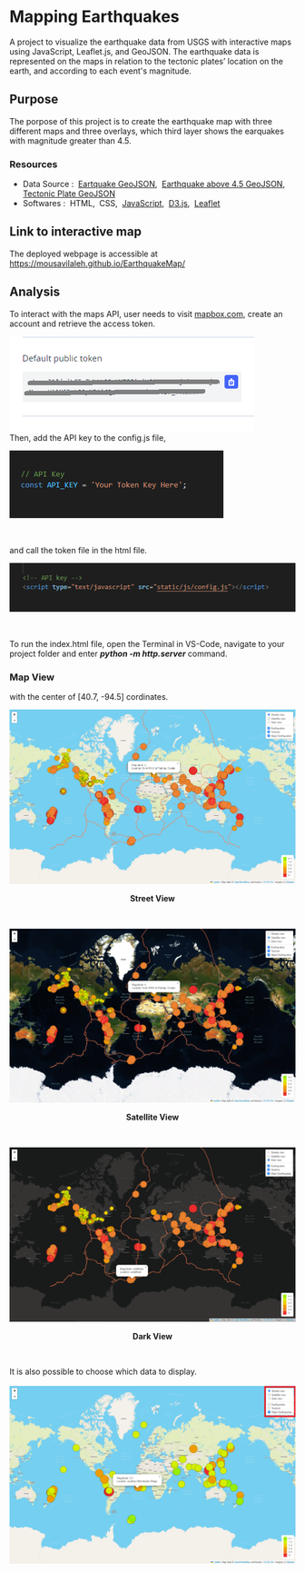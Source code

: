 # Mapping Earthquakes
A project to visualize the earthquake data from USGS with interactive maps using JavaScript, Leaflet.js, and GeoJSON.
The earthquake data is represented on the maps in relation to the tectonic plates’ location on the earth, and according to each event's magnitude.

## Purpose
The porpose of this project is to create the earthquake map with three different maps and three overlays, which third layer shows the earquakes with magnitude greater than 4.5.


### Resources

- Data Source :&nbsp; [Eartquake GeoJSON](https://earthquake.usgs.gov/earthquakes/feed/v1.0/summary/all_week.geojson),&nbsp; [Earthquake above 4.5 GeoJSON](https://earthquake.usgs.gov/earthquakes/feed/v1.0/summary/4.5_week.geojson),&nbsp; [Tectonic Plate GeoJSON](https://raw.githubusercontent.com/fraxen/tectonicplates/master/GeoJSON/PB2002_boundaries.json)
- Softwares :&nbsp; HTML,&nbsp; CSS,&nbsp; [JavaScript](https://www.w3schools.com/js/default.asp),&nbsp; [D3.js](https://d3js.org/),&nbsp; [Leaflet](https://leafletjs.com/examples/geojson/)

## Link to interactive map
The deployed webpage is accessible at &nbsp;  https://mousavilaleh.github.io/EarthquakeMap/  <br/>


## Analysis
To interact with the maps API, user needs to visit [mapbox.com](https://www.mapbox.com/), create an account and retrieve the access token.
<br/>

![01.png](images/01.png) <br/>
Then, add the API key to the config.js  file,
<br/>

![02.png](images/02.png)

<br/>

and call the token file in the html file.
<br/>

![07.png](images/07.png)

<br/>

To run the index.html file, open the Terminal in VS-Code, navigate to your project folder and enter  _**python -m http.server**_  command. <br/>




### Map View

with the center of [40.7, -94.5] cordinates.  <br/>

![03.png](images/03.png)
<p align="center"><b>Street View </b></p>

<br/>

![04.png](images/04.png)
<p align="center"><b>Satellite View</b></p>

<br/>

![05.png](images/05.png)
<p align="center"><b>Dark View </b></p>

<br/>

It is also possible to choose which data to display.  
<br/>
![06.png](images/06.png)

<br/>
